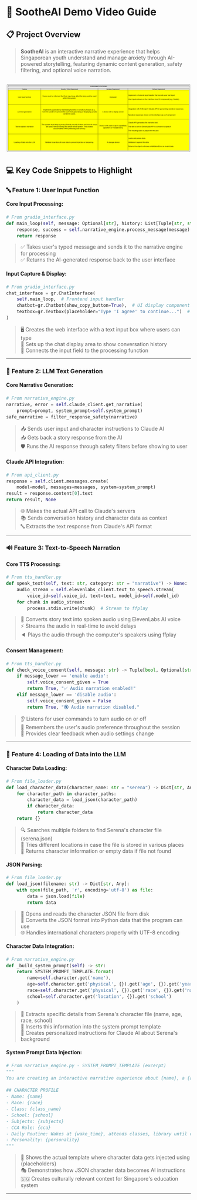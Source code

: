 # 🎯 SootheAI Demo Video Guide

## 📋 Project Overview
> **SootheAI** is an interactive narrative experience that helps Singaporean youth understand and manage anxiety through AI-powered storytelling, featuring dynamic content generation, safety filtering, and optional voice narration.

![alt text](image-7.png)
---

## 💻 Key Code Snippets to Highlight

### 🔤 **Feature 1: User Input Function**

#### **Core Input Processing:**
```python
# From gradio_interface.py
def main_loop(self, message: Optional[str], history: List[Tuple[str, str]]) -> str:
    response, success = self.narrative_engine.process_message(message)
    return response
```
> ✅ Takes user's typed message and sends it to the narrative engine for processing  
> ✅ Returns the AI-generated response back to the user interface

#### **Input Capture & Display:**
```python
# From gradio_interface.py
chat_interface = gr.ChatInterface(
    self.main_loop,  # Frontend input handler
    chatbot=gr.Chatbot(show_copy_button=True),  # UI display component
    textbox=gr.Textbox(placeholder="Type 'I agree' to continue...")  # Input field
)
```
> 🖥️ Creates the web interface with a text input box where users can type  
> 💬 Sets up the chat display area to show conversation history  
> 🔗 Connects the input field to the processing function

---

### 🤖 **Feature 2: LLM Text Generation**

#### **Core Narrative Generation:**
```python
# From narrative_engine.py
narrative, error = self.claude_client.get_narrative(
    prompt=prompt, system_prompt=self.system_prompt)
safe_narrative = filter_response_safety(narrative)
```
> 📤 Sends user input and character instructions to Claude AI  
> 📥 Gets back a story response from the AI  
> 🛡️ Runs the AI response through safety filters before showing to user

#### **Claude API Integration:**
```python
# From api_client.py
response = self.client.messages.create(
    model=model, messages=messages, system=system_prompt)
result = response.content[0].text
return result, None
```
> 🌐 Makes the actual API call to Claude's servers  
> 📚 Sends conversation history and character data as context  
> 🔤 Extracts the text response from Claude's API format

---

### 🔊 **Feature 3: Text-to-Speech Narration**

#### **Core TTS Processing:**
```python
# From tts_handler.py
def speak_text(self, text: str, category: str = "narrative") -> None:
    audio_stream = self.elevenlabs_client.text_to_speech.stream(
        voice_id=self.voice_id, text=text, model_id=self.model_id)
    for chunk in audio_stream:
        process.stdin.write(chunk)  # Stream to ffplay
```
> 🎵 Converts story text into spoken audio using ElevenLabs AI voice  
> ⚡ Streams the audio in real-time to avoid delays  
> 🔈 Plays the audio through the computer's speakers using ffplay

#### **Consent Management:**
```python
# From tts_handler.py
def check_voice_consent(self, message: str) -> Tuple[bool, Optional[str]]:
    if message_lower == 'enable audio':
        self.voice_consent_given = True
        return True, "✅ Audio narration enabled!"
    elif message_lower == 'disable audio':
        self.voice_consent_given = False
        return True, "🔇 Audio narration disabled."
```
> 👂 Listens for user commands to turn audio on or off  
> 💾 Remembers the user's audio preference throughout the session  
> 📢 Provides clear feedback when audio settings change

---

### 📁 **Feature 4: Loading of Data into the LLM**

#### **Character Data Loading:**
```python
# From file_loader.py
def load_character_data(character_name: str = "serena") -> Dict[str, Any]:
    for character_path in character_paths:
        character_data = load_json(character_path)
        if character_data: 
            return character_data
    return {}
```
> 🔍 Searches multiple folders to find Serena's character file (serena.json)  
> 📂 Tries different locations in case the file is stored in various places  
> 📄 Returns character information or empty data if file not found

#### **JSON Parsing:**
```python
# From file_loader.py
def load_json(filename: str) -> Dict[str, Any]:
    with open(file_path, 'r', encoding='utf-8') as file:
        data = json.load(file)
        return data
```
> 📖 Opens and reads the character JSON file from disk  
> 🔄 Converts the JSON format into Python data that the program can use  
> 🌐 Handles international characters properly with UTF-8 encoding

#### **Character Data Integration:**
```python
# From narrative_engine.py
def _build_system_prompt(self) -> str:
    return SYSTEM_PROMPT_TEMPLATE.format(
        name=self.character.get('name'),
        age=self.character.get('physical', {}).get('age', {}).get('years'),
        race=self.character.get('physical', {}).get('race', {}).get('name'),
        school=self.character.get('location', {}).get('school')
    )
```
> 🎯 Extracts specific details from Serena's character file (name, age, race, school)  
> 📝 Inserts this information into the system prompt template  
> 🤖 Creates personalized instructions for Claude AI about Serena's background

#### **System Prompt Data Injection:**
```python
# From narrative_engine.py - SYSTEM_PROMPT_TEMPLATE (excerpt)
"""
You are creating an interactive narrative experience about {name}, a {age}-year-old {race} {class_name} student aiming for NUS Medicine.

## CHARACTER PROFILE
- Name: {name}
- Race: {race}
- Class: {class_name}
- School: {school}
- Subjects: {subjects}
- CCA Role: {cca}
- Daily Routine: Wakes at {wake_time}, attends classes, library until closing
- Personality: {personality}
"""
```
> 🔗 Shows the actual template where character data gets injected using {placeholders}  
> 🎭 Demonstrates how JSON character data becomes AI instructions  
> 🇸🇬 Creates culturally relevant context for Singapore's education system

---
